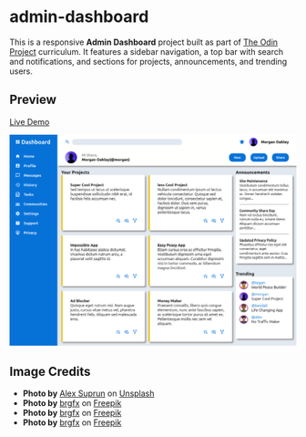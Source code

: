 # admin-dashboard

This is a responsive **Admin Dashboard** project built as part of [The Odin Project](https://www.theodinproject.com/) curriculum. It features a sidebar navigation, a top bar with search and notifications, and sections for projects, announcements, and trending users.

## Preview

[Live Demo](https://abdl-hafeez.github.io/admin-dashboard/)

![Admin Dashboard Preview](images/preview.png)


## Image Credits

- **Photo by** [Alex Suprun](https://unsplash.com/@sooprun) on [Unsplash](https://unsplash.com/photos/a-man-standing-in-front-of-a-purple-wall-bYODySpLIhE?utm_content=creditCopyText&utm_medium=referral&utm_source=unsplash)
- **Photo by** [brgfx](https://www.freepik.com/author/brgfx) on [Freepik](https://www.freepik.com/free-vector/young-man-with-glasses-illustration_356307012.htm#fromView=keyword&page=1&position=2&uuid=c2bf0ba6-1c4b-4107-aa44-a4d5caa2e7a2&query=Avatar)
- **Photo by** [brgfx](https://www.freepik.com/author/brgfx) on [Freepik](https://www.freepik.com/free-vector/young-boy-avatar-illustration_395229530.htm#fromView=keyword&page=1&position=25&uuid=c2bf0ba6-1c4b-4107-aa44-a4d5caa2e7a2&query=Avatar)
- **Photo by** [brgfx](https://www.freepik.com/author/brgfx) on [Freepik](https://www.freepik.com/free-vector/young-man-glasses-hoodie_356306296.htm#fromView=keyword&page=1&position=13&uuid=49b2e2cb-ebc1-462b-9ab3-a3ebd88f65bf&query=Avatar)

